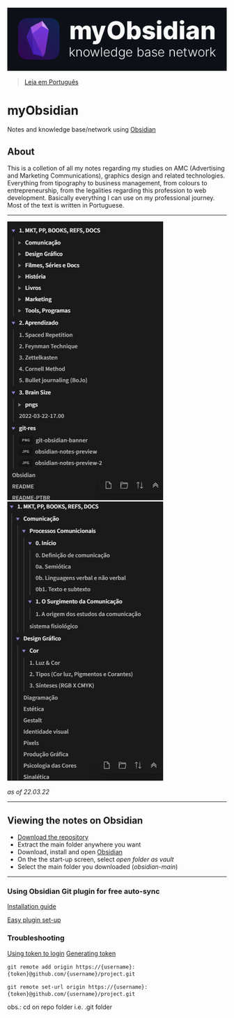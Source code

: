 ![myobsidian](git-res/git-obsidian-banner.png)

> [Leia em Português](/README-PTBR.md)

# myObsidian
Notes and knowledge base/network using [Obsidian](https://obsidian.md/)

## About
This is a colletion of all my notes regarding my studies on AMC (Advertising and Marketing Communications), graphics design and related technologies. Everything from tipography to business management, from colours to entrepreneurship, from the legalities regarding this profession to web development. Basically everything I can use on my professional journey. Most of the text is written in Portuguese.

---

![notes-preview-22-03-2022](git-res/obsidian-notes-preview-2.jpg)
![notes-preview-22-03-2022](git-res/obsidian-notes-preview.jpg)

*as of 22.03.22*

---

## Viewing the notes on Obsidian
- [Download the repository](https://github.com/fariaslucas-mkt/Obsidian/archive/refs/heads/main.zip)
- Extract the main folder anywhere you want
- Download, install and open [Obsidian](https://obsidian.md/)
- On the the start-up screen, select *open folder as vault*
- Select the main folder you downloaded (*obsidian-main*)
---
### Using Obsidian Git plugin for free auto-sync
[Installation guide](https://github.com/denolehov/obsidian-git/wiki/Installation)

[Easy plugin set-up](https://github.com/gitobsidiantutorial/obsidian-git-tut-windows/blob/main/README.md)

### Troubleshooting
[Using token to login](https://stackoverflow.com/questions/22147574/fatal-could-not-read-username-for-https-github-com-no-such-file-or-directo)
[Generating token](https://catalyst.zoho.com/help/tutorials/githubbot/generate-access-token.html)

```
git remote add origin https://{username}:{token}@github.com/{username}/project.git
```

```
git remote set-url origin https://{username}:{token}@github.com/{username}/project.git
```

obs.: cd on repo folder i.e. .git folder


